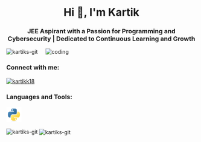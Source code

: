 <h1 align="center">Hi 👋, I'm Kartik</h1>
<h3 align="center">JEE Aspirant with a Passion for Programming and Cybersecurity | Dedicated to Continuous Learning and Growth</h3>
<img align="right" alt="coding" width="400" src="https://user-images.githubusercontent.com/55389276/140866485-8fb1c876-9a8f-4d6a-98dc-08c4981eaf70.gif">
<p align="left"> <img src="https://komarev.com/ghpvc/?username=kartiks-git&label=Profile%20views&color=0e75b6&style=flat" alt="kartiks-git" /> </p>

<h3 align="left">Connect with me:</h3>
<p align="left">
<a href="https://linkedin.com/in/kartikk18" target="blank"><img align="center" src="https://raw.githubusercontent.com/rahuldkjain/github-profile-readme-generator/master/src/images/icons/Social/linked-in-alt.svg" alt="kartikk18" height="30" width="40" /></a>
</p>

<h3 align="left">Languages and Tools:</h3>
<p align="left"> <a href="https://www.python.org" target="_blank" rel="noreferrer"> <img src="https://raw.githubusercontent.com/devicons/devicon/master/icons/python/python-original.svg" alt="python" width="40" height="40"/> </a> </p>

<p><img align="left" src="https://github-readme-stats.vercel.app/api/top-langs?username=kartiks-git&show_icons=true&locale=en&layout=compact" alt="kartiks-git" /></p>

<p>&nbsp;<img align="center" src="https://github-readme-stats.vercel.app/api?username=kartiks-git&show_icons=true&locale=en" alt="kartiks-git" /></p>
